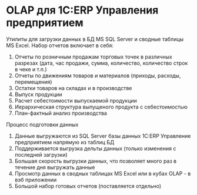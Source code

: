 # OLAP для 1C:ERP Управления предприятием

Утилиты для загрузки данных в БД MS SQL Server и сводные таблицы MS Excel.
Набор отчетов включает в себя:
1. Отчеты по розничным продажам торговых точек в различных разрезах (дата, час продажи, сумма, количество, количество строк в чеке и т.п.)
2. Отчеты по движениям товаров и материалов (приходы, расходы, перемещения)
3. Остатки товаров на складах и в производстве
4. Выпуск продукции
5. Расчет себестоимости выпускаемой продукции
6. Иерархическая структура выпущеного продукта с себестоимостью
7. План-фактный анализ производства

Процесс подготовки данных
1. Данные выгружаются из SQL Server базы данных 1С:ERP Управление предприятием напрямую из таблиц БД
2. Поддерживается выгрузка дельты данных (только изменения с последней загрузки)
3. Большая скорость выгрузки данных, что позволяет много раз в течение дня выгружать данные
4. Просмотр данных в сводных таблицах MS Excel или в кубах OLAP - в вэб приложении
5. Большой набор готовых отчетов (поставляется отдельно)
